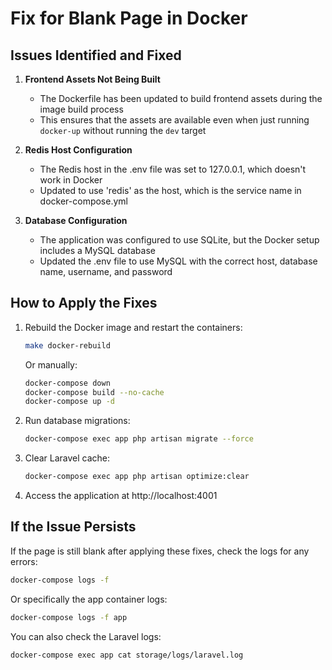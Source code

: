 # Fix for Blank Page in Docker

## Issues Identified and Fixed

1. **Frontend Assets Not Being Built**
   - The Dockerfile has been updated to build frontend assets during the image build process
   - This ensures that the assets are available even when just running `docker-up` without running the `dev` target

2. **Redis Host Configuration**
   - The Redis host in the .env file was set to 127.0.0.1, which doesn't work in Docker
   - Updated to use 'redis' as the host, which is the service name in docker-compose.yml

3. **Database Configuration**
   - The application was configured to use SQLite, but the Docker setup includes a MySQL database
   - Updated the .env file to use MySQL with the correct host, database name, username, and password

## How to Apply the Fixes

1. Rebuild the Docker image and restart the containers:
   ```bash
   make docker-rebuild
   ```

   Or manually:
   ```bash
   docker-compose down
   docker-compose build --no-cache
   docker-compose up -d
   ```

2. Run database migrations:
   ```bash
   docker-compose exec app php artisan migrate --force
   ```

3. Clear Laravel cache:
   ```bash
   docker-compose exec app php artisan optimize:clear
   ```

4. Access the application at http://localhost:4001

## If the Issue Persists

If the page is still blank after applying these fixes, check the logs for any errors:

```bash
docker-compose logs -f
```

Or specifically the app container logs:

```bash
docker-compose logs -f app
```

You can also check the Laravel logs:

```bash
docker-compose exec app cat storage/logs/laravel.log
```
